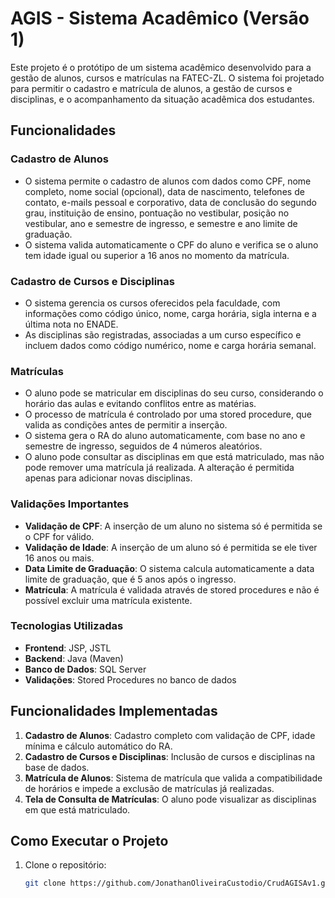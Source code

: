 # AGIS - Sistema Acadêmico (Versão 1)

Este projeto é o protótipo de um sistema acadêmico desenvolvido para a gestão de alunos, cursos e matrículas na FATEC-ZL. O sistema foi projetado para permitir o cadastro e matrícula de alunos, a gestão de cursos e disciplinas, e o acompanhamento da situação acadêmica dos estudantes.

## Funcionalidades

### Cadastro de Alunos
- O sistema permite o cadastro de alunos com dados como CPF, nome completo, nome social (opcional), data de nascimento, telefones de contato, e-mails pessoal e corporativo, data de conclusão do segundo grau, instituição de ensino, pontuação no vestibular, posição no vestibular, ano e semestre de ingresso, e semestre e ano limite de graduação.
- O sistema valida automaticamente o CPF do aluno e verifica se o aluno tem idade igual ou superior a 16 anos no momento da matrícula.

### Cadastro de Cursos e Disciplinas
- O sistema gerencia os cursos oferecidos pela faculdade, com informações como código único, nome, carga horária, sigla interna e a última nota no ENADE.
- As disciplinas são registradas, associadas a um curso específico e incluem dados como código numérico, nome e carga horária semanal.

### Matrículas
- O aluno pode se matricular em disciplinas do seu curso, considerando o horário das aulas e evitando conflitos entre as matérias.
- O processo de matrícula é controlado por uma stored procedure, que valida as condições antes de permitir a inserção.
- O sistema gera o RA do aluno automaticamente, com base no ano e semestre de ingresso, seguidos de 4 números aleatórios.
- O aluno pode consultar as disciplinas em que está matriculado, mas não pode remover uma matrícula já realizada. A alteração é permitida apenas para adicionar novas disciplinas.

### Validações Importantes
- **Validação de CPF**: A inserção de um aluno no sistema só é permitida se o CPF for válido.
- **Validação de Idade**: A inserção de um aluno só é permitida se ele tiver 16 anos ou mais.
- **Data Limite de Graduação**: O sistema calcula automaticamente a data limite de graduação, que é 5 anos após o ingresso.
- **Matrícula**: A matrícula é validada através de stored procedures e não é possível excluir uma matrícula existente.

### Tecnologias Utilizadas
- **Frontend**: JSP, JSTL
- **Backend**: Java (Maven)
- **Banco de Dados**: SQL Server
- **Validações**: Stored Procedures no banco de dados

## Funcionalidades Implementadas

1. **Cadastro de Alunos**: Cadastro completo com validação de CPF, idade mínima e cálculo automático do RA.
2. **Cadastro de Cursos e Disciplinas**: Inclusão de cursos e disciplinas na base de dados.
3. **Matrícula de Alunos**: Sistema de matrícula que valida a compatibilidade de horários e impede a exclusão de matrículas já realizadas.
4. **Tela de Consulta de Matrículas**: O aluno pode visualizar as disciplinas em que está matriculado.

## Como Executar o Projeto

1. Clone o repositório:

   ```bash
   git clone https://github.com/JonathanOliveiraCustodio/CrudAGISAv1.git
